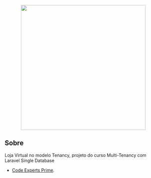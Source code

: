 <p align="center"><a href="https://laravel.com" target="_blank"><img src="https://raw.githubusercontent.com/laravel/art/master/logo-lockup/5%20SVG/2%20CMYK/1%20Full%20Color/laravel-logolockup-cmyk-red.svg" width="400"></a></p>

## Sobre

Loja Virtual no modelo Tenancy, projeto do curso Multi-Tenancy com Laravel Single Database

- [Code Experts Prime](https://codeexperts.com.br).
